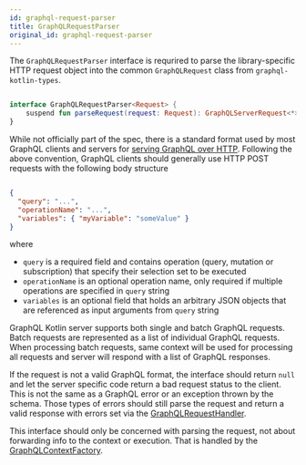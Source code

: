 ```yaml
---
id: graphql-request-parser
title: GraphQLRequestParser
original_id: graphql-request-parser
---
```

The `GraphQLRequestParser` interface is requrired to parse the library-specific HTTP request object into the common `GraphQLRequest` class from `graphql-kotlin-types`.

```kotlin

interface GraphQLRequestParser<Request> {
    suspend fun parseRequest(request: Request): GraphQLServerRequest<*>?
}

```

While not officially part of the spec, there is a standard format used by most GraphQL clients and servers for [serving GraphQL over HTTP](https://graphql.org/learn/serving-over-http/).
Following the above convention, GraphQL clients should generally use HTTP POST requests with the following body structure

```json

{
  "query": "...",
  "operationName": "...",
  "variables": { "myVariable": "someValue" }
}

```

where

-   `query` is a required field and contains operation (query, mutation or subscription) that specify their selection set to be executed
-   `operationName` is an optional operation name, only required if multiple operations are specified in `query` string
-   `variables` is an optional field that holds an arbitrary JSON objects that are referenced as input arguments from `query` string

GraphQL Kotlin server supports both single and batch GraphQL requests. Batch requests are represented as a list of individual
GraphQL requests. When processing batch requests, same context will be used for processing all requests and server will respond
with a list of GraphQL responses.

If the request is not a valid GraphQL format, the interface should return `null` and let the server specific code return a bad request status to the client.
This is not the same as a GraphQL error or an exception thrown by the schema.
Those types of errors should still parse the request and return a valid response with errors set via the [GraphQLRequestHandler](./graphql-request-handler.md).

This interface should only be concerned with parsing the request, not about forwarding info to the context or execution.
That is handled by the [GraphQLContextFactory](./graphql-context-factory.md).
